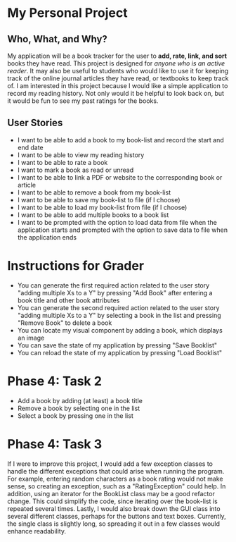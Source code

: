 # My Personal Project

## Who, What, and Why?

My application will be a book tracker for the user to **add, rate, link, and sort**
books they have read. This project is designed for *anyone who is an active reader*.
It may also be useful to students who would like to use it for keeping track
of the online journal articles they have read, or textbooks to keep track of. I am interested in this
project because I would like a simple application to record my reading history.
Not only would it be helpful to look back on, but it would be fun to see my past ratings
for the books.

## User Stories
- I want to be able to add a book to my book-list and record the start and end date
- I want to be able to view my reading history
- I want to be able to rate a book
- I want to mark a book as read or unread
- I want to be able to link a PDF or website to the corresponding book or article
- I want to be able to remove a book from my book-list
- I want to be able to save my book-list to file (if I choose)
- I want to be able to load my book-list from file (if I choose)
- I want to be able to add multiple books to a book list
- I want to be prompted with the option to load data from file when the application starts and prompted with the option to save data to file when the application ends

# Instructions for Grader
- You can generate the first required action related to the user story "adding multiple Xs to a Y" by pressing "Add Book" after entering a book title and other book attributes
- You can generate the second required action related to the user story "adding multiple Xs to a Y" by selecting a book in the list and pressing "Remove Book" to delete a book
- You can locate my visual component by adding a book, which displays an image
- You can save the state of my application by pressing "Save Booklist"
- You can reload the state of my application by pressing "Load Booklist"

# Phase 4: Task 2
- Add a book by adding (at least) a book title
- Remove a book by selecting one in the list
- Select a book by pressing one in the list

# Phase 4: Task 3
If I were to improve this project, I would add a few exception classes to handle the different exceptions that
could arise when running the program. For example, entering random characters as a book rating would not make sense,
so creating an exception, such as a "RatingException" could help. In addition, using an iterator for the BookList class
may be a good refactor change. This could simplify the code, since iterating over the book-list is repeated several times.
Lastly, I would also break down the GUI class into several different classes, perhaps for the buttons and text boxes. Currently,
the single class is slightly long, so spreading it out in a few classes would enhance readability.